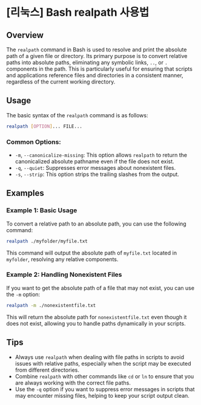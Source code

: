 # [리눅스] Bash realpath 사용법

## Overview
The `realpath` command in Bash is used to resolve and print the absolute path of a given file or directory. Its primary purpose is to convert relative paths into absolute paths, eliminating any symbolic links, `..`, or `.` components in the path. This is particularly useful for ensuring that scripts and applications reference files and directories in a consistent manner, regardless of the current working directory.

## Usage
The basic syntax of the `realpath` command is as follows:

```bash
realpath [OPTION]... FILE...
```

### Common Options:
- `-m`, `--canonicalize-missing`: This option allows `realpath` to return the canonicalized absolute pathname even if the file does not exist.
- `-q`, `--quiet`: Suppresses error messages about nonexistent files.
- `-s`, `--strip`: This option strips the trailing slashes from the output.

## Examples
### Example 1: Basic Usage
To convert a relative path to an absolute path, you can use the following command:

```bash
realpath ./myfolder/myfile.txt
```
This command will output the absolute path of `myfile.txt` located in `myfolder`, resolving any relative components.

### Example 2: Handling Nonexistent Files
If you want to get the absolute path of a file that may not exist, you can use the `-m` option:

```bash
realpath -m ./nonexistentfile.txt
```
This will return the absolute path for `nonexistentfile.txt` even though it does not exist, allowing you to handle paths dynamically in your scripts.

## Tips
- Always use `realpath` when dealing with file paths in scripts to avoid issues with relative paths, especially when the script may be executed from different directories.
- Combine `realpath` with other commands like `cd` or `ln` to ensure that you are always working with the correct file paths.
- Use the `-q` option if you want to suppress error messages in scripts that may encounter missing files, helping to keep your script output clean.